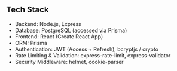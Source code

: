 ## Tech Stack

- Backend: Node.js, Express
- Database: PostgreSQL (accessed via Prisma)
- Frontend: React (Create React App)
- ORM: Prisma
- Authentication: JWT (Access + Refresh), bcryptjs / crypto
- Rate Limiting & Validation: express-rate-limit, express-validator
- Security Middleware: helmet, cookie-parser